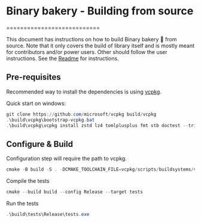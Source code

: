# Binary bakery - Building from source
===========================

This document has instructions on how to build Binary bakery :cookie: from source. Note that it only covers the build of library itself and is mostly meant for contributors and/or power users.
Other should follow the user instructions. See the [Readme](readme.md) for instructions.

## Pre-requisites

Recommended way to install the dependencies is using [vcpkg](https://vcpkg.io/en/index.html).

Quick start on windows:
```powershell
git clone https://github.com/microsoft/vcpkg build/vcpkg
.\build\vcpkg\bootstrap-vcpkg.bat
.\build\vcpkg\vcpkg install zstd lz4 tomlplusplus fmt stb doctest --triplet=x64-windows-static
```

## Configure \& Build

Configuration step will require the path to vcpkg.
```powershell
cmake -B build -S . -DCMAKE_TOOLCHAIN_FILE=vcpkg/scripts/buildsystems/vcpkg.cmake -DVCPKG_TARGET_TRIPLET=x64-windows-static
```

Compile the tests
```powershell
cmake --build build --config Release --target tests
```

Run the tests
```powershell
.\build\tests\Release\tests.exe
```
